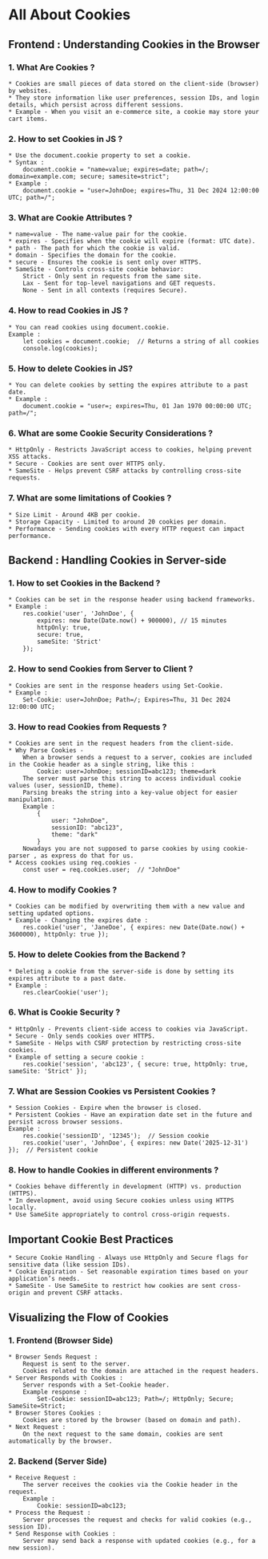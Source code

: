 # All About Cookies

## Frontend : Understanding Cookies in the Browser

### 1. What Are Cookies ?
    * Cookies are small pieces of data stored on the client-side (browser) by websites.
	* They store information like user preferences, session IDs, and login details, which persist across different sessions.
	* Example - When you visit an e-commerce site, a cookie may store your cart items.

### 2. How to set Cookies in JS ?
	* Use the document.cookie property to set a cookie.
    * Syntax :
        document.cookie = "name=value; expires=date; path=/; domain=example.com; secure; samesite=strict";
    * Example :
        document.cookie = "user=JohnDoe; expires=Thu, 31 Dec 2024 12:00:00 UTC; path=/";

### 3. What are Cookie Attributes ?
    * name=value - The name-value pair for the cookie.
	* expires - Specifies when the cookie will expire (format: UTC date).
	* path - The path for which the cookie is valid.
	* domain - Specifies the domain for the cookie.
	* secure - Ensures the cookie is sent only over HTTPS.
	* SameSite - Controls cross-site cookie behavior:
	    Strict - Only sent in requests from the same site.
	    Lax - Sent for top-level navigations and GET requests.
	    None - Sent in all contexts (requires Secure).
        
### 4. How to read Cookies in JS ?
    * You can read cookies using document.cookie.
    Example :
        let cookies = document.cookie;  // Returns a string of all cookies
        console.log(cookies);

### 5. How to delete Cookies in JS?
    * You can delete cookies by setting the expires attribute to a past date.
    * Example :
        document.cookie = "user=; expires=Thu, 01 Jan 1970 00:00:00 UTC; path=/";

### 6. What are some Cookie Security Considerations ?
	* HttpOnly - Restricts JavaScript access to cookies, helping prevent XSS attacks.
	* Secure - Cookies are sent over HTTPS only.
    * SameSite - Helps prevent CSRF attacks by controlling cross-site requests.

### 7. What are some limitations of Cookies ?
    * Size Limit - Around 4KB per cookie.
	* Storage Capacity - Limited to around 20 cookies per domain.
	* Performance - Sending cookies with every HTTP request can impact performance.

## Backend : Handling Cookies in Server-side

### 1. How to set Cookies in the Backend ?
	* Cookies can be set in the response header using backend frameworks.
    * Example :
        res.cookie('user', 'JohnDoe', {
            expires: new Date(Date.now() + 900000), // 15 minutes
            httpOnly: true,
            secure: true,
            sameSite: 'Strict'
        });

### 2. How to send Cookies from Server to Client ?
    * Cookies are sent in the response headers using Set-Cookie.
    * Example :
        Set-Cookie: user=JohnDoe; Path=/; Expires=Thu, 31 Dec 2024 12:00:00 UTC;

### 3. How to read Cookies from Requests ?
    * Cookies are sent in the request headers from the client-side.
    * Why Parse Cookies -
        When a browser sends a request to a server, cookies are included in the Cookie header as a single string, like this :
            Cookie: user=JohnDoe; sessionID=abc123; theme=dark
        The server must parse this string to access individual cookie values (user, sessionID, theme). 
        Parsing breaks the string into a key-value object for easier manipulation.
        Example :
            {
                user: "JohnDoe",
                sessionID: "abc123",
                theme: "dark"
            }
        Nowadays you are not supposed to parse cookies by using cookie-parser , as express do that for us.
    * Access cookies using req.cookies -
        const user = req.cookies.user;  // "JohnDoe"
 
### 4. How to modify Cookies ?
    * Cookies can be modified by overwriting them with a new value and setting updated options.
    * Example - Changing the expires date :
        res.cookie('user', 'JaneDoe', { expires: new Date(Date.now() + 3600000), httpOnly: true });

### 5. How to delete Cookies from the Backend ?
    * Deleting a cookie from the server-side is done by setting its expires attribute to a past date.
    * Example :
        res.clearCookie('user');

### 6. What is Cookie Security ?
    * HttpOnly - Prevents client-side access to cookies via JavaScript.
	* Secure - Only sends cookies over HTTPS.
	* SameSite - Helps with CSRF protection by restricting cross-site cookies.
	* Example of setting a secure cookie :
        res.cookie('session', 'abc123', { secure: true, httpOnly: true, sameSite: 'Strict' });

### 7. What are Session Cookies vs Persistent Cookies ?
    * Session Cookies - Expire when the browser is closed.
	* Persistent Cookies - Have an expiration date set in the future and persist across browser sessions.
	Example :
        res.cookie('sessionID', '12345');  // Session cookie
        res.cookie('user', 'JohnDoe', { expires: new Date('2025-12-31') });  // Persistent cookie

### 8. How to handle Cookies in different environments ?
    * Cookies behave differently in development (HTTP) vs. production (HTTPS).
	* In development, avoid using Secure cookies unless using HTTPS locally.
	* Use SameSite appropriately to control cross-origin requests.

## Important Cookie Best Practices
    * Secure Cookie Handling - Always use HttpOnly and Secure flags for sensitive data (like session IDs).
	* Cookie Expiration - Set reasonable expiration times based on your application’s needs.
	* SameSite - Use SameSite to restrict how cookies are sent cross-origin and prevent CSRF attacks.

## Visualizing the Flow of Cookies

### 1. Frontend (Browser Side)
    * Browser Sends Request :
	    Request is sent to the server.
	    Cookies related to the domain are attached in the request headers.
	* Server Responds with Cookies :
	    Server responds with a Set-Cookie header.
	    Example response :
            Set-Cookie: sessionID=abc123; Path=/; HttpOnly; Secure; SameSite=Strict;
    * Browser Stores Cookies :
	    Cookies are stored by the browser (based on domain and path).
	* Next Request :
	    On the next request to the same domain, cookies are sent automatically by the browser.

### 2. Backend (Server Side)
    * Receive Request :
	    The server receives the cookies via the Cookie header in the request.
	    Example :
            Cookie: sessionID=abc123;
    * Process the Request :
	    Server processes the request and checks for valid cookies (e.g., session ID).
	* Send Response with Cookies :
	    Server may send back a response with updated cookies (e.g., for a new session).